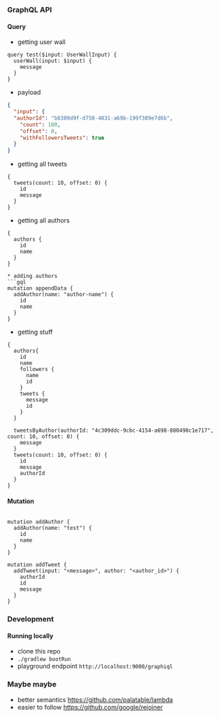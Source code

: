 ### GraphQL API

#### Query
* getting user wall
```gql
query test($input: UserWallInput) {
  userWall(input: $input) {
    message
  }
}
```
* payload
```json
{
  "input": {
  "authorId": "b8389d9f-d758-4831-a69b-199f389e7d6b",
    "count": 100,
    "offset": 0,
    "withFollowersTweets": true
  }
}
```

* getting all tweets
```gql
{
  tweets(count: 10, offset: 0) {
    id
    message
  }
}
```

* getting all authors
```gql
{
  authors {
    id
    name
  }
}

* adding authors
```gql
mutation appendData {
  addAuthor(name: "author-name") {
    id
    name
  }
}
```
* getting stuff
```gql
{
  authors{
    id
    name
    followers {
      name
      id
    }
    tweets {
      message
      id
    }
  }

  tweetsByAuthor(authorId: "4c309ddc-9cbc-4154-a698-880498c1e717", count: 10, offset: 0) {
    message
  }
  tweets(count: 10, offset: 0) {
    id
    message
    authorId
  }
}
```
#### Mutation
```gql

mutation addAuthor {
  addAuthor(name: "test") {
    id
    name
  }
}

mutation addTweet {
  addTweet(input: "<message>", author: "<author_id>") {
    authorId
    id
    message
  }
}
```
### Development
#### Running locally
* clone this repo
* `./gradlew bootRun`
* playground endpoint `http://localhost:9000/graphiql`

### Maybe maybe
* better semantics https://github.com/palatable/lambda
* easier to follow https://github.com/google/rejoiner